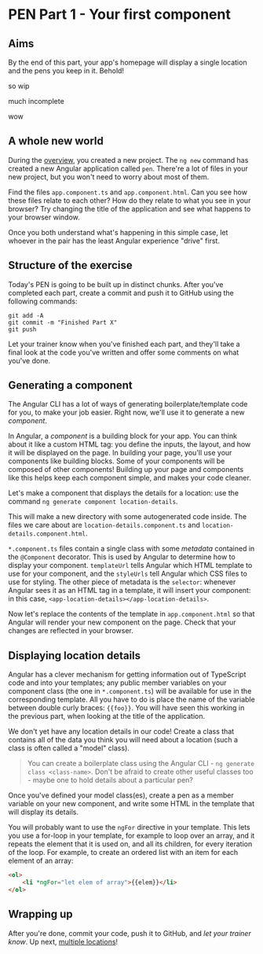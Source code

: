 # PEN Part 1 - Your first component

## Aims

By the end of this part, your app's homepage will display a single location and the pens you keep in it. Behold!

so wip

much incomplete

wow

## A whole new world

During the [overview](Overview.md), you created a new project. The `ng new` command has created a new Angular application called `pen`. There're a lot of files in your new project, but you won't need to worry about most of them.

Find the files `app.component.ts` and `app.component.html`. Can you see how these files relate to each other? How do they relate to what you see in your browser? Try changing the title of the application and see what happens to your browser window.

Once you both understand what's happening in this simple case, let whoever in the pair has the least Angular experience "drive" first.

## Structure of the exercise

Today's PEN is going to be built up in distinct chunks. After you've completed each part, create a commit and push it to GitHub using the following commands:

```
git add -A
git commit -m "Finished Part X"
git push
```

Let your trainer know when you've finished each part, and they'll take a final look at the code you've written and offer some comments on what you've done.

## Generating a component

The Angular CLI has a lot of ways of generating boilerplate/template code for you, to make your job easier. Right now, we'll use it to generate a new *component*.

In Angular, a *component* is a building block for your app. You can think about it like a custom HTML tag: you define the inputs, the layout, and how it will be displayed on the page. In building your page, you'll use your components like building blocks. Some of your components will be composed of other components! Building up your page and components like this helps keep each component simple, and makes your code cleaner.

Let's make a component that displays the details for a location: use the command `ng generate component location-details`.

This will make a new directory with some autogenerated code inside. The files we care about are `location-details.component.ts` and `location-details.component.html`.

`*.component.ts` files contain a single class with some *metadata* contained in the `@Component` decorator. This is used by Angular to determine how to display your component. `templateUrl` tells Angular which HTML template to use for your component, and the `styleUrls` tell Angular which CSS files to use for styling. The other piece of metadata is the `selector`: whenever Angular sees it as an HTML tag in a template, it will insert your component: in this case, `<app-location-details></app-location-details>`.

Now let's replace the contents of the template in `app.component.html` so that Angular will render your new component on the page. Check that your changes are reflected in your browser.

## Displaying location details

Angular has a clever mechanism for getting information out of TypeScript code and into your templates; any public member variables on your component class (the one in `*.component.ts`) will be available for use in the corresponding template. All you have to do is place the name of the variable between double curly braces: `{{foo}}`. You will have seen this working in the previous part, when looking at the title of the application.

We don't yet have any location details in our code! Create a class that contains all of the data you think you will need about a location (such a class is often called a "model" class).

>You can create a boilerplate class using the Angular CLI - `ng generate class <class-name>`. Don't be afraid to create other useful classes too - maybe one to hold details about a particular pen?

Once you've defined your model class(es), create a pen as a member variable on your new component, and write some HTML in the template that will display its details.

You will probably want to use the `ngFor` directive in your template. This lets you use a for-loop in your template, for example to loop over an array, and it repeats the element that it is used on, and all its children, for every iteration of the loop. For example, to create an ordered list with an item for each element of an array:

```html
<ol>
    <li *ngFor="let elem of array">{{elem}}</li>
</ol>
```

## Wrapping up

After you're done, commit your code, push it to GitHub, and *let your trainer know*. Up next, [multiple locations](Part2.md)!